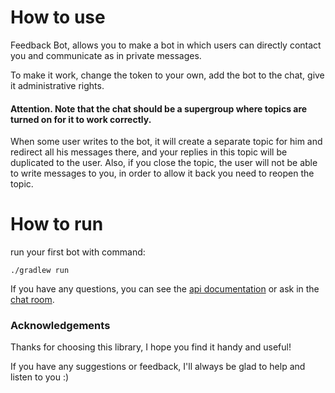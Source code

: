# How to use

Feedback Bot, allows you to make a bot in which users can directly contact you and communicate as in private messages.

To make it work, change the token to your own, add the bot to the chat, give it administrative rights.

#### Attention. Note that the chat should be a supergroup where topics are turned on for it to work correctly.

When some user writes to the bot, it will create a separate topic for him and redirect all his messages there, and your replies in this topic will be duplicated to the user.
Also, if you close the topic, the user will not be able to write messages to you, in order
to allow it back you need to reopen the topic.

# How to run

run your first bot with command:

```
./gradlew run
```

If you have any questions, you can see the [api documentation](https://vendelieu.github.io/telegram-bot/) or ask in
the [chat room](https://t.me/venny_tgbot).

### Acknowledgements

Thanks for choosing this library, I hope you find it handy and useful!

If you have any suggestions or feedback, I'll always be glad to help and listen to you :)
